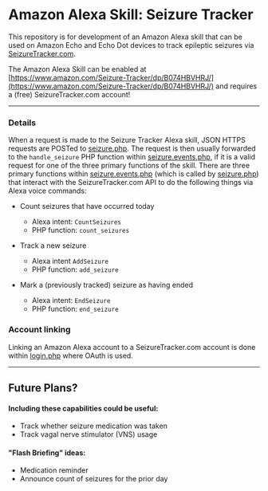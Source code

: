 # Amazon Alexa Skill: Seizure Tracker

This repository is for development of an Amazon Alexa skill that can be used on Amazon Echo and Echo Dot devices to track epileptic seizures via [SeizureTracker.com](https://www.seizuretracker.com).

The Amazon Alexa Skill can be enabled at [https://www.amazon.com/Seizure-Tracker/dp/B074HBVHRJ/](https://www.amazon.com/Seizure-Tracker/dp/B074HBVHRJ/) and requires a (free) SeizureTracker.com account!

---

### Details

When a request is made to the Seizure Tracker Alexa skill, JSON HTTPS requests are POSTed to [seizure.php](seizure.php).
The request is then usually forwarded to the `handle_seizure` PHP function within [seizure.events.php](seizure.events.php), if it is a valid request for one of the three primary functions of the skill.
There are three primary functions within [seizure.events.php](seizure.events.php) (which is called by [seizure.php](seizure.php)) that interact with the SeizureTracker.com API to do the following things via Alexa voice commands:

  * Count seizures that have occurred today
    * Alexa intent: `CountSeizures`
    * PHP function: `count_seizures`

  * Track a new seizure
    * Alexa intent `AddSeizure`
    * PHP function: `add_seizure`

  * Mark a (previously tracked) seizure as having ended
    * Alexa intent: `EndSeizure`
    * PHP function: `end_seizure`

### Account linking

Linking an Amazon Alexa account to a SeizureTracker.com account is done within [login.php](login.php) where OAuth is used.

---

## Future Plans?

#### Including these capabilities could be useful:
  * Track whether seizure medication was taken
  * Track vagal nerve stimulator (VNS) usage

#### "Flash Briefing" ideas:
  * Medication reminder
  * Announce count of seizures for the prior day
